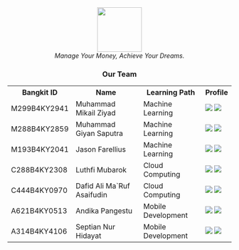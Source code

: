 <div align="center">
  <img src="#" width="100" height="100"><br>
  <i>Manage Your Money, Achieve Your Dreams.</i>
</div>

<div align="center">
  <h3>Our Team</h3>
  <table align="center">
    <tr>
      <th>Bangkit ID</th>
      <th>Name</th>
      <th>Learning Path</th>
      <th>Profile</th>
    </tr>
    <tr>
      <td>M299B4KY2941</td>
      <td>Muhammad Mikail Ziyad</td>
      <td>Machine Learning</td>
      <td>
        <a href=""><img src="https://cdn.simpleicons.org/github?viewbox=auto"></a>
        <a href=""><img src="https://cdn.simpleicons.org/linkedin?viewbox=auto"></a>
      </td>
    </tr>
    <tr>
      <td>M288B4KY2859</td>
      <td>Muhammad Giyan Saputra</td>
      <td>Machine Learning</td>
      <td>
        <a href=""><img src="https://cdn.simpleicons.org/github?viewbox=auto"></a>
        <a href=""><img src="https://cdn.simpleicons.org/linkedin?viewbox=auto"></a>
      </td>
    </tr>
    <tr>
      <td>M193B4KY2041</td>
      <td>Jason Farellius</td>
      <td>Machine Learning</td>
      <td>
        <a href=""><img src="https://cdn.simpleicons.org/github?viewbox=auto"></a>
        <a href=""><img src="https://cdn.simpleicons.org/linkedin?viewbox=auto"></a>
      </td>
    </tr>
    <tr>
      <td>C288B4KY2308</td>
      <td>Luthfi Mubarok</td>
      <td>Cloud Computing</td>
      <td>
        <a href="https://github.com/luthfimubarok71/"><img src="https://cdn.simpleicons.org/github?viewbox=auto"></a>
        <a href="https://www.linkedin.com/in/luthfi-mubarok/"><img src="https://cdn.simpleicons.org/linkedin?viewbox=auto"></a>
      </td>
    </tr>
    <tr>
      <td>C444B4KY0970</td>
      <td>Dafid Ali Ma`Ruf Asaifudin</td>
      <td>Cloud Computing</td>
      <td>
        <a href="https://github.com/dafidAlii"><img src="https://cdn.simpleicons.org/github?viewbox=auto"></a>
        <a href="https://www.linkedin.com/in/dafid-ali-a1b63b332/"><img src="https://cdn.simpleicons.org/linkedin?viewbox=auto"></a>
      </td>
    </tr>
    <tr>
      <td>A621B4KY0513</td>
      <td>Andika Pangestu</td>
      <td>Mobile Development</td>
      <td>
        <a href=""><img src="https://cdn.simpleicons.org/github?viewbox=auto"></a>
        <a href=""><img src="https://cdn.simpleicons.org/linkedin?viewbox=auto"></a>
      </td>
    </tr>
    <tr>
      <td>A314B4KY4106</td>
      <td>Septian Nur Hidayat</td>
      <td>Mobile Development</td>
      <td>
        <a href=""><img src="https://cdn.simpleicons.org/github?viewbox=auto"></a>
        <a href=""><img src="https://cdn.simpleicons.org/linkedin?viewbox=auto"></a>
      </td>
    </tr>
  </table>
</div>
